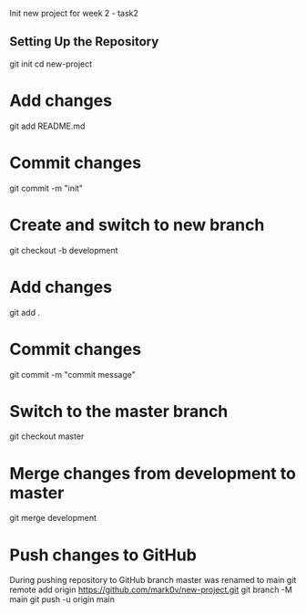 Init new project for week 2 - task2
## Setting Up the Repository
git init
cd new-project
# Add changes
git add README.md
# Commit changes
git commit -m "init"

# Create and switch to new branch
git checkout -b development

# Add changes
git add .
# Commit changes
git commit -m "commit message"

# Switch to the master branch
git checkout master
# Merge changes from development to master
git merge development
# Push changes to GitHub

During pushing repository to GitHub branch master was renamed to main
git remote add origin https://github.com/mark0v/new-project.git
git branch -M main
git push -u origin main
